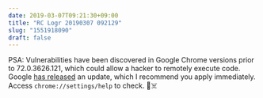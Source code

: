 ```yaml
---
date: 2019-03-07T09:21:30+09:00
title: "RC Logr 20190307 092129"
slug: "1551918090"
draft: false
---
```


PSA: Vulnerabilities have been discovered in Google Chrome versions prior to 72.0.3626.121, which could allow a hacker to remotely execute code. Google [has released](https://chromereleases.googleblog.com/2019/03/stable-channel-update-for-desktop.html) an update, which I recommend you apply immediately. Access `chrome://settings/help` to check. 🐞☠️
